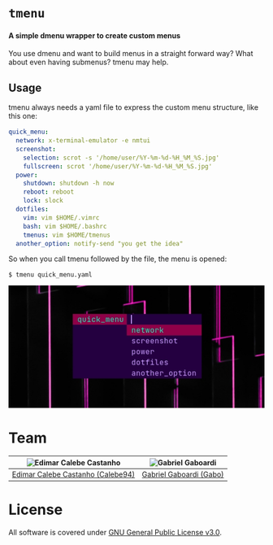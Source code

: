 # `tmenu`
#### A simple dmenu wrapper to create custom menus

You use dmenu and want to build menus in a straight forward way? What about even having submenus? tmenu may help.

## Usage

tmenu always needs a yaml file to express the custom menu structure, like this one:

```yaml
quick_menu:
  network: x-terminal-emulator -e nmtui
  screenshot:
    selection: scrot -s '/home/user/%Y-%m-%d-%H_%M_%S.jpg'
    fullscreen: scrot '/home/user/%Y-%m-%d-%H_%M_%S.jpg'
  power:
    shutdown: shutdown -h now
    reboot: reboot
    lock: slock
  dotfiles:
    vim: vim $HOME/.vimrc
    bash: vim $HOME/.bashrc
    tmenus: vim $HOME/tmenus
  another_option: notify-send "you get the idea"
```
So when you call tmenu followed by the file, the menu is opened:
```
$ tmenu quick_menu.yaml
```
<p align="center">
  <img src=".screenshots/example.png" alt="tmenu example">
</p>

# Team

| <img src="https://github.com/Calebe94.png?size=200" alt="Edimar Calebe Castanho"> | <img src="https://github.com/gbgabo.png?size=200" alt="Gabriel Gaboardi"> | 
|:---------------------------------------------------------------------------------:|:-------------------------------------------------------------------------:|
| [Edimar Calebe Castanho (Calebe94)](https://github.com/Calebe94)                  | [Gabriel Gaboardi (Gabo)](https://github.com/gbgabo)                      |

# License

All software is covered under [GNU General Public License v3.0](https://www.gnu.org/licenses/gpl-3.0.en.html).
